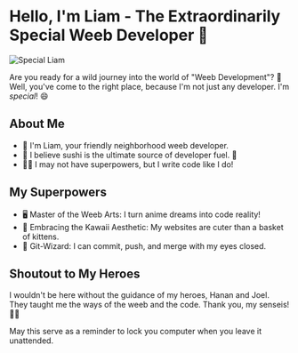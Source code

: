 # Hello, I'm Liam - The Extraordinarily Special Weeb Developer 🌟

![Special Liam](https://media.tenor.com/0KSbga6gLUAAAAAd/weeb-anime.gif)

Are you ready for a wild journey into the world of "Weeb Development"? 🚀 Well, you've come to the right place, because I'm not just any developer. I'm *special*! 😄

## About Me
- 👦 I'm Liam, your friendly neighborhood weeb developer.
- 🍱 I believe sushi is the ultimate source of developer fuel. 🍣
- 🧙‍♂️ I may not have superpowers, but I write code like I do!

## My Superpowers
- 🖥️ Master of the Weeb Arts: I turn anime dreams into code reality!
- 🌸 Embracing the Kawaii Aesthetic: My websites are cuter than a basket of kittens.
- 💾 Git-Wizard: I can commit, push, and merge with my eyes closed.

## Shoutout to My Heroes
I wouldn't be here without the guidance of my heroes, Hanan and Joel. They taught me the ways of the weeb and the code. Thank you, my senseis! 🙇‍♂️




May this serve as a reminder to lock you computer when you leave it unattended.
